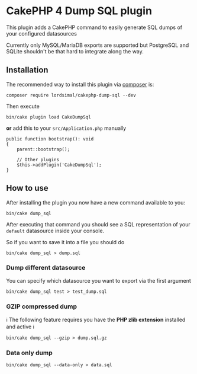 
# CakePHP 4 Dump SQL plugin

This plugin adds a CakePHP command to easily generate SQL dumps of your configured datasources

Currently only MySQL/MariaDB exports are supported but PostgreSQL and SQLite shouldn't be that hard to integrate along the way.

## Installation

The recommended way to install this plugin via [composer](https://getcomposer.org) is:

```
composer require lordsimal/cakephp-dump-sql --dev
```

Then execute

```
bin/cake plugin load CakeDumpSql
```

**or** add this to your `src/Application.php` manually

```
public function bootstrap(): void
{
    parent::bootstrap();
    
    // Other plugins
    $this->addPlugin('CakeDumpSql');
}
```


## How to use

After installing the plugin you now have a new command available to you:

```
bin/cake dump_sql 
```

After executing that command you should see a SQL representation of your `default` datasource inside your console.

So if you want to save it into a file you should do

```
bin/cake dump_sql > dump.sql
```

### Dump different datasource

You can specify which datasource you want to export via the first argument

```
bin/cake dump_sql test > test_dump.sql
```

### GZIP compressed dump

ℹ️ The following feature requires you have the **PHP zlib extension** installed and active ℹ️

```
bin/cake dump_sql --gzip > dump.sql.gz
```

### Data only dump

```
bin/cake dump_sql --data-only > data.sql
```